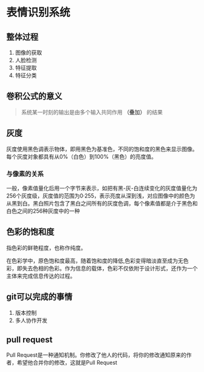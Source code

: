 # 表情识别系统

## 整体过程

1. 图像的获取
2. 人脸检测
3. 特征提取
4. 特征分类

## 卷积公式的意义

>系统某一时刻的输出是由多个输入共同作用 **（叠加）** 的结果

## 灰度

灰度使用黑色调表示物体，即用黑色为基准色，不同的饱和度的黑色来显示图像。每个灰度对象都具有从0%（白色）到100%（黑色）的亮度值。

### 与像素的关系

一般，像素值量化后用一个字节来表示，如把有黑-灰-白连续变化的灰度值量化为256个灰度级，灰度值的范围为0·255，表示亮度从深到浅，对应图像中的颜色为从黑到白。黑白照片包含了黑白之间所有的灰度色调，每个像素值都是介于黑色和白色之间的256种灰度中的一种

## 色彩的饱和度

指色彩的鲜艳程度，也称作纯度。

在色彩学中，原色饱和度最高，随着饱和度的降低,色彩变得暗淡直至成为无色彩，即失去色相的色彩。作为信息的载体，色彩不仅依附于设计形式，还作为一个主体来完成信息传达的过程。

## git可以完成的事情

1. 版本控制
2. 多人协作开发

## pull request

Pull Request是一种通知机制。你修改了他人的代码，将你的修改通知原来的作者，希望他合并你的修改，这就是Pull Request
